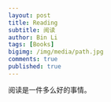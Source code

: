 ```yaml
---
layout: post
title: Reading
subtitle: 阅读
author: Bin Li
tags: [Books]
bigimg: /img/media/path.jpg
comments: true
published: true
---
```


阅读是一件多么好的事情。